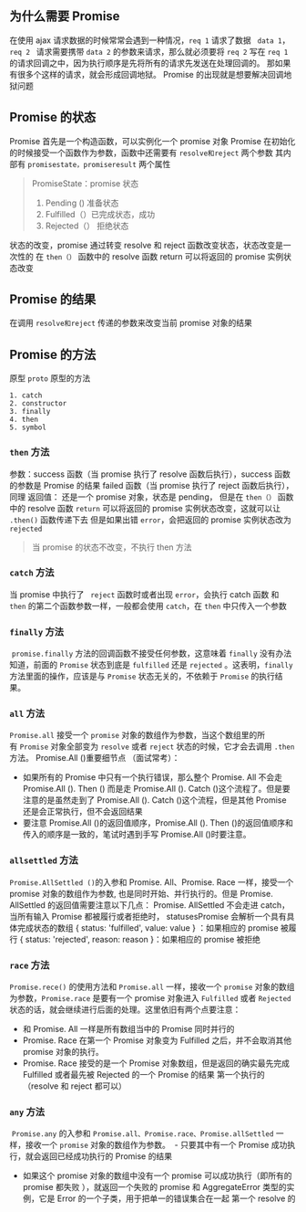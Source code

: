 ## 为什么需要 Promise
在使用 ajax 请求数据的时候常常会遇到一种情况，``req 1`` 请求了数据 `` data 1``，``req 2 `` 请求需要携带 ``data 2`` 的参数来请求，那么就必须要将 ``req 2`` 写在 ``req 1 `` 的请求回调之中，因为执行顺序是先将所有的请求先发送在处理回调的。
那如果有很多个这样的请求，就会形成回调地狱。
Promise 的出现就是想要解决回调地狱问题
## Promise 的状态
Promise 首先是一个构造函数，可以实例化一个 promise 对象
Promise 在初始化的时候接受一个函数作为参数，函数中还需要有 `resolve和reject` 两个参数
其内部有 `promisestate，promiseresult` 两个属性
> PromiseState：promise 状态 
> 1. Pending () 准备状态
> 2. Fulfilled（）已完成状态，成功
> 3. Rejected（） 拒绝状态

状态的改变，promise 通过转变 resolve 和 reject 函数改变状态，状态改变是一次性的
在 `then（）` 函数中的 resolve 函数 return 可以将返回的 promise 实例状态改变
## Promise 的结果
在调用 `resolve和reject` 传递的参数来改变当前 promise 对象的结果
## Promise 的方法
原型 `proto`
原型的方法
```
1. catch
2. constructor
3. finally
4. then
5. symbol
```
###  `then` 方法
参数：success 函数（当 promise 执行了 resolve 函数后执行），success 函数的参数是 Promise 的结果
failed 函数（当 promise 执行了 reject 函数后执行），同理
返回值：
还是一个 promise 对象，状态是 pending，
但是在 `then（）` 函数中的 resolve 函数 ``return`` 可以将返回的 promise 实例状态改变，这就可以让 `.then()` 函数传递下去
但是如果出错 `error`，会把返回的 promise 实例状态改为 `rejected`
> 当 promise 的状态不改变，不执行 then 方法

### `catch` 方法
当 promise 中执行了 `` reject`` 函数时或者出现 `error`，会执行 catch 函数
和 `then` 的第二个函数参数一样，一般都会使用 `catch`，在 `then` 中只传入一个参数
### `finally` 方法
 `promise.finally` 方法的回调函数不接受任何参数，这意味着 `finally` 没有办法知道，前面的 `Promise` 状态到底是 `fulfilled` 还是 `rejected` 。这表明，`finally` 方法里面的操作，应该是与 `Promise` 状态无关的，不依赖于 `Promise` 的执行结果。
### `all` 方法
`Promise.all` 接受一个 `promise` 对象的数组作为参数，当这个数组里的所有 `Promise` 对象全部变为 `resolve` 或者 `reject` 状态的时候，它才会去调用 `.then` 方法。
Promise.All ()重要细节点 （面试常考）：
- 如果所有的 Promise 中只有一个执行错误，那么整个 Promise. All 不会走 Promise.All (). Then () 而是走 Promise.All (). Catch ()这个流程了。但是要注意的是虽然走到了 Promise.All (). Catch ()这个流程，但是其他 Promise 还是会正常执行，但不会返回结果
- 要注意 Promise.All ()的返回值顺序，Promise.All (). Then ()的返回值顺序和传入的顺序是一致的，笔试时遇到手写 Promise.All ()时要注意。
### `allsettled` 方法
`Promise.AllSettled ()`的入参和 Promise. All、Promise. Race 一样，接受一个 promise 对象的数组作为参数, 也是同时开始、并行执行的。但是 Promise. AllSettled 的返回值需要注意以下几点：
Promise. AllSettled 不会走进 catch，当所有输入 Promise 都被履行或者拒绝时， statusesPromise 会解析一个具有具体完成状态的数组
{ status: 'fulfilled', value: value } ：如果相应的 promise 被履行
{ status: 'rejected', reason: reason }：如果相应的 promise 被拒绝

### `race` 方法
`Promise.rece()` 的使用方法和 `Promise.all` 一样，接收一个 `promise` 对象的数组为参数，`Promise.race` 是要有一个 promise 对象进入 `Fulfilled` 或者 `Rejected` 状态的话，就会继续进行后面的处理。这里依旧有两个点要注意：
- 和 Promise. All 一样是所有数组当中的 Promise 同时并行的
- Promise. Race 在第一个 Promise 对象变为 Fulfilled 之后，并不会取消其他 promise 对象的执行。
- Promise. Race 接受的是一个 Promise 对象数组，但是返回的确实最先完成 Fulfilled 或者最先被 Rejected 的一个 Promise 的结果
	第一个执行的（resolve 和 reject 都可以）
	
### `any` 方法
 `Promise.any` 的入参和 `Promise.all、Promise.race、Promise.allSettled` 一样，接收一个 `promise` 对象的数组作为参数。
 - 只要其中有一个 Promise 成功执行，就会返回已经成功执行的 Promise 的结果
- 如果这个 promise 对象的数组中没有一个 promise 可以成功执行（即所有的 promise 都失败 ），就返回一个失败的 promise 和 AggregateError 类型的实例，它是 Error 的一个子类，用于把单一的错误集合在一起
第一个 resolve 的
